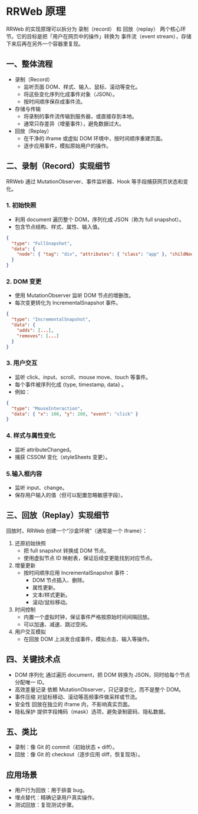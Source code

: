 # RRWeb 原理

RRWeb 的实现原理可以拆分为 录制（record） 和 回放（replay） 两个核心环节。它的目标是把「用户在网页中的操作」转换为 事件流（event stream），存储下来后再在另外一个容器里复现。

## 一、整体流程

- 录制（Record）
  - 监听页面 DOM、样式、输入、鼠标、滚动等变化。
  - 将这些变化序列化成事件对象（JSON）。
  - 按时间顺序保存成事件流。
- 存储与传输
  - 将录制的事件流传输到服务器，或直接存到本地。
  - 通常只存差异（增量事件），避免数据过大。
- 回放（Replay）
  - 在干净的 iframe 或虚拟 DOM 环境中，按时间顺序重建页面。
  - 逐步应用事件，模拟原始用户的操作。

## 二、录制（Record）实现细节

RRWeb 通过 MutationObserver、事件监听器、Hook 等手段捕获网页状态和变化。

### 1. 初始快照

- 利用 document 遍历整个 DOM，序列化成 JSON（称为 full snapshot）。
- 包含节点结构、样式、属性、输入值。

```json
{
  "type": "FullSnapshot",
  "data": {
    "node": { "tag": "div", "attributes": { "class": "app" }, "childNodes": [...] }
  }
}
```

### 2. DOM 变更

- 使用 MutationObserver 监听 DOM 节点的增删改。
- 每次变更转化为 IncrementalSnapshot 事件。

```json
{
  "type": "IncrementalSnapshot",
  "data": {
    "adds": [...],
    "removes": [...]
  }
}
```

### 3. 用户交互

- 监听 click、input、scroll、mouse move、touch 等事件。
- 每个事件被序列化成 {type, timestamp, data} 。
- 例如：

```json
{
  "type": "MouseInteraction",
  "data": { "x": 100, "y": 200, "event": "click" }
}
```

### 4. 样式与属性变化

- 监听 attributeChanged。
- 捕获 CSSOM 变化（styleSheets 变更）。

### 5.输入框内容

- 监听 input、change。
- 保存用户输入的值（但可以配置忽略敏感字段）。

## 三、回放（Replay）实现细节

回放时，RRWeb 创建一个“沙盒环境”（通常是一个 iframe）：

1. 还原初始快照
   - 把 full snapshot 转换成 DOM 节点。
   - 使用虚拟节点 ID 映射表，保证后续变更能找到对应节点。
2. 增量更新
   - 按时间顺序应用 IncrementalSnapshot 事件：
     - DOM 节点插入、删除。
     - 属性更新。
     - 文本/样式更新。
     - 滚动/鼠标移动。
3. 时间控制
   - 内置一个虚拟时钟，保证事件严格按原始时间间隔回放。
   - 可以加速、减速、跳过空闲。
4. 用户交互模拟
   - 在回放 DOM 上派发合成事件，模拟点击、输入等操作。

## 四、关键技术点

- DOM 序列化
  通过遍历 document，把 DOM 转换为 JSON，同时给每个节点分配唯一 ID。
- 高效差量记录
  依赖 MutationObserver，只记录变化，而不是整个 DOM。
- 事件压缩
  对鼠标移动、滚动等高频事件做采样或节流。
- 安全性
  回放在独立的 iframe 内，不影响真实页面。
- 隐私保护
  提供字段掩码（mask）选项，避免录制密码、隐私数据。

## 五、类比

- 录制：像 Git 的 commit（初始状态 + diff）。
- 回放：像 Git 的 checkout（逐步应用 diff，恢复现场）。

## 应用场景

- 用户行为回放：用于排查 bug。
- 埋点替代：精确记录用户真实操作。
- 测试回放：复现测试步骤。
